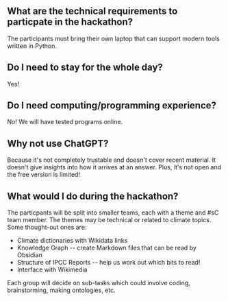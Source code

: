 ## What are the technical requirements to particpate in the hackathon? 
The participants must bring their own laptop that can support modern tools written in Python. 

## Do I need to stay for the whole day?
Yes!

## Do I need computing/programming experience?
No! We will have tested programs online. 

## Why not use ChatGPT?
Because it's not completely trustable and doesn't cover recent material. It doesn't give insights into how it arrives at an answer. Plus, it's not open and the free version is limited!

## What would I do during the hackathon? 
The particpants will be split into smaller teams, each with a theme and #sC team member. The themes may be technical or related to climate topics. Some thought-out ones are: 
- Climate dictionaries with Wikidata links
- Knowledge Graph -- create Markdown files that can be read by Obsidian
- Structure of IPCC Reports -- help us work out which bits to read!
- Interface with Wikimedia

Each group will decide on sub-tasks which could involve coding, brainstorming, making ontologies, etc. 
